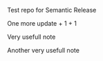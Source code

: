 Test repo for Semantic Release

One more update + 1 + 1

Very usefull note

Another very usefull note